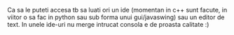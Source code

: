 Ca sa le puteti accesa tb sa luati ori un ide (momentan in c++ sunt facute, in viitor o sa fac in python sau sub forma unui gui/javaswing) sau un editor de text.
In unele ide-uri nu merge intrucat consola e de proasta calitate :)

